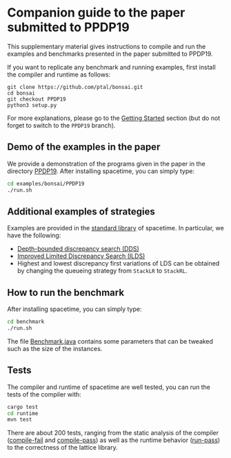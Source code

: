 # Companion guide to the paper submitted to PPDP19

This supplementary material gives instructions to compile and run the examples and benchmarks presented in the paper submitted to PPDP19.

If you want to replicate any benchmark and running examples, first install the compiler and runtime as follows:

```
git clone https://github.com/ptal/bonsai.git
cd bonsai
git checkout PPDP19
python3 setup.py
```

For more explanations, please go to the [Getting Started](getting-started.html) section (but do not forget to switch to the `PPDP19` branch).

## Demo of the examples in the paper

We provide a demonstration of the programs given in the paper in the directory [PPDP19](https://github.com/ptal/bonsai/tree/PPDP19/examples/bonsai/PPDP19).
After installing spacetime, you can simply type:

```sh
cd examples/bonsai/PPDP19
./run.sh
```

## Additional examples of strategies

Examples are provided in the [standard library](https://github.com/ptal/bonsai/tree/master/libstd/src/main/java/bonsai) of spacetime.
In particular, we have the following:

* [Depth-bounded discrepancy search (DDS)](https://github.com/ptal/bonsai/blob/PPDP19/libstd/src/main/java/bonsai/strategies/DDS.bonsai.java)
* [Improved Limited Discrepancy Search (ILDS)](https://github.com/ptal/bonsai/blob/PPDP19/libstd/src/main/java/bonsai/strategies/ILDS.bonsai.java)
* Highest and lowest discrepancy first variations of LDS can be obtained by changing the queueing strategy from `StackLR` to `StackRL`.

## How to run the benchmark

After installing spacetime, you can simply type:

```sh
cd benchmark
./run.sh
```

The file [Benchmark.java](https://github.com/ptal/bonsai/blob/master/benchmark/src/main/java/benchmark/Benchmark.java) contains some parameters that can be tweaked such as the size of the instances.

## Tests

The compiler and runtime of spacetime are well tested, you can run the tests of the compiler with:

```sh
cargo test
cd runtime
mvn test
```

There are about 200 tests, ranging from the static analysis of the compiler ([compile-fail](https://github.com/ptal/bonsai/tree/master/data/test/compile-fail) and [compile-pass](https://github.com/ptal/bonsai/tree/master/data/test/compile-pass)) as well as the runtime behavior ([run-pass](https://github.com/ptal/bonsai/tree/master/data/test/run-pass)) to the correctness of the lattice library.

